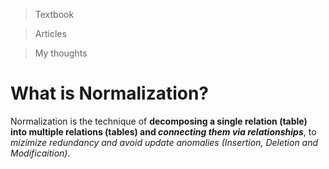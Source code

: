 > Textbook


> Articles


> My thoughts

# What is Normalization?
Normalization is the technique of **decomposing a single relation (table) into multiple relations (tables) and *connecting them via relationships***, to *mizimize redundancy and avoid update anomalies (Insertion, Deletion and Modificaition)*.
